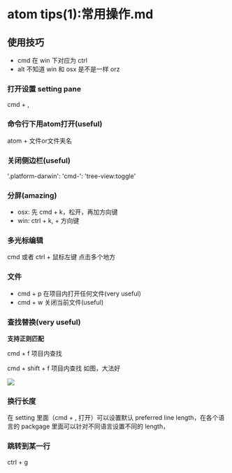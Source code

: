 # atom tips(1):常用操作.md
## 使用技巧
- cmd 在 win 下对应为 ctrl
- alt 不知道 win 和 osx 是不是一样 orz

### 打开设置 setting pane
cmd + ,

### 命令行下用atom打开(useful)
atom + 文件or文件夹名

### 关闭侧边栏(useful)
'.platform-darwin':
  'cmd-\': 'tree-view:toggle'

### 分屏(amazing)
- osx: 先 cmd + k，松开，再加方向键
- win: ctrl + k, + 方向键

### 多光标编辑
cmd 或者 ctrl + 鼠标左键 点击多个地方

### 文件
- cmd + p 在项目内打开任何文件(very useful)
- cmd + w 关闭当前文件(useful)


### 查找替换(very useful)
**支持正则匹配**

cmd + f 项目内查找

cmd + shift + f 项目内查找
如图，大法好

![](http://7xkpdt.com1.z0.glb.clouddn.com/3bb3eacd550a53a64cf7835f885322b0.png)

### 换行长度
在 setting 里面（cmd + , 打开）可以设置默认 preferred line length，在各个语言的 packgage 里面可以针对不同语言设置不同的 length，

### 跳转到某一行
ctrl + g
